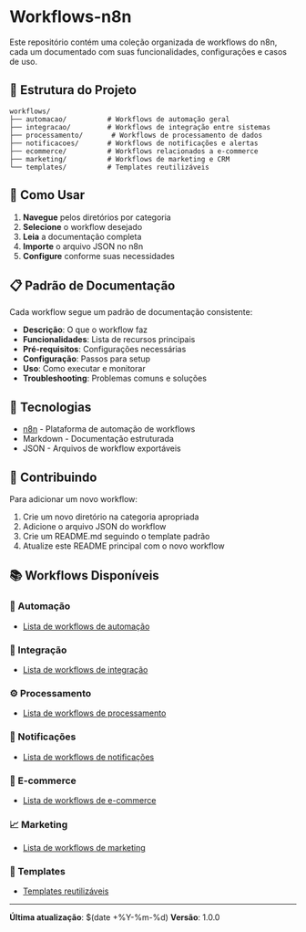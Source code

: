 # Workflows-n8n

Este repositório contém uma coleção organizada de workflows do n8n, cada um documentado com suas funcionalidades, configurações e casos de uso.

## 📁 Estrutura do Projeto

```
workflows/
├── automacao/          # Workflows de automação geral
├── integracao/         # Workflows de integração entre sistemas
├── processamento/       # Workflows de processamento de dados
├── notificacoes/       # Workflows de notificações e alertas
├── ecommerce/          # Workflows relacionados a e-commerce
├── marketing/          # Workflows de marketing e CRM
└── templates/          # Templates reutilizáveis
```

## 🚀 Como Usar

1. **Navegue** pelos diretórios por categoria
2. **Selecione** o workflow desejado
3. **Leia** a documentação completa
4. **Importe** o arquivo JSON no n8n
5. **Configure** conforme suas necessidades

## 📋 Padrão de Documentação

Cada workflow segue um padrão de documentação consistente:

- **Descrição**: O que o workflow faz
- **Funcionalidades**: Lista de recursos principais
- **Pré-requisitos**: Configurações necessárias
- **Configuração**: Passos para setup
- **Uso**: Como executar e monitorar
- **Troubleshooting**: Problemas comuns e soluções

## 🔧 Tecnologias

- [n8n](https://n8n.io/) - Plataforma de automação de workflows
- Markdown - Documentação estruturada
- JSON - Arquivos de workflow exportáveis

## 📝 Contribuindo

Para adicionar um novo workflow:

1. Crie um novo diretório na categoria apropriada
2. Adicione o arquivo JSON do workflow
3. Crie um README.md seguindo o template padrão
4. Atualize este README principal com o novo workflow

## 📚 Workflows Disponíveis

### 🔄 Automação

- [Lista de workflows de automação](./workflows/automacao/)

### 🔗 Integração

- [Lista de workflows de integração](./workflows/integracao/)

### ⚙️ Processamento

- [Lista de workflows de processamento](./workflows/processamento/)

### 📢 Notificações

- [Lista de workflows de notificações](./workflows/notificacoes/)

### 🛒 E-commerce

- [Lista de workflows de e-commerce](./workflows/ecommerce/)

### 📈 Marketing

- [Lista de workflows de marketing](./workflows/marketing/)

### 🎨 Templates

- [Templates reutilizáveis](./workflows/templates/)

---

**Última atualização**: $(date +%Y-%m-%d)
**Versão**: 1.0.0
